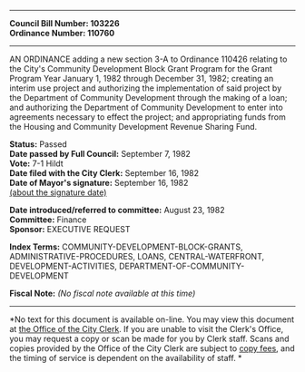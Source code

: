 * * * * *  
  
**Council Bill Number: [](#h0)[](#h2)103226**   
**Ordinance Number: 110760**  
  
* * * * *  
  
AN ORDINANCE adding a new section 3-A to Ordinance 110426 relating to the City's Community Development Block Grant Program for the Grant Program Year January 1, 1982 through December 31, 1982; creating an interim use project and authorizing the implementation of said project by the Department of Community Development through the making of a loan; and authorizing the Department of Community Development to enter into agreements necessary to effect the project; and appropriating funds from the Housing and Community Development Revenue Sharing Fund.  
  
**Status:** Passed   
**Date passed by Full Council:** September 7, 1982   
**Vote:** 7-1 Hildt   
**Date filed with the City Clerk:** September 16, 1982   
**Date of Mayor's signature:** September 16, 1982   
[(about the signature date)](/~public/approvaldate.htm)   
  
  
**Date introduced/referred to committee:** August 23, 1982   
**Committee:** Finance   
**Sponsor:** EXECUTIVE REQUEST   
  
**Index Terms:** COMMUNITY-DEVELOPMENT-BLOCK-GRANTS, ADMINISTRATIVE-PROCEDURES, LOANS, CENTRAL-WATERFRONT, DEVELOPMENT-ACTIVITIES, DEPARTMENT-OF-COMMUNITY-DEVELOPMENT  
  
**Fiscal Note:** *(No fiscal note available at this time)*  
  
* * * * *  
  
*No text for this document is available on-line. You may view this document at [the Office of the City Clerk](http://www.seattle.gov/leg/clerk/contactUs.htm). If you are unable to visit the Clerk's Office, you may request a copy or scan be made for you by Clerk staff. Scans and copies provided by the Office of the City Clerk are subject to [copy fees](http://clerk.seattle.gov/~public/clerkfees.htm), and the timing of service is dependent on the availability of staff. *  
  
  
